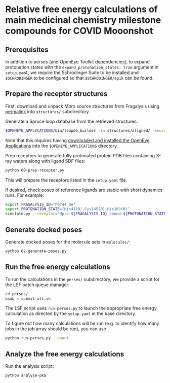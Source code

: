 # Relative free energy calculations of main medicinal chemistry milestone compounds for COVID Mooonshot

## Prerequisites

In addition to perses (and OpenEye Toolkit dependencies), to expand protonation states with the `expand_protonation_states: true` argument in `setup.yaml`, we require the Schrodinger Suite to be installed and `$SCHRODINGER` to be configured so that `$SCHRODINGER/epik` can be found.

## Prepare the receptor structures

First, download and unpack Mpro source structures from Fragalysis using [permalink](https://fragalysis.diamond.ac.uk/viewer/react/download/tag/91448cc6-45c8-4707-94c3-3c59fc45c6da) into `structures/` subdirectory.

Generate a Spruce loop database from the retrieved structures:
```bash
$OPENEYE_APPLICATIONS/bin/loopdb_builder -in structures/aligned/ -source_name fragalysis -prefix mainseries
```
Note that this requires having [downloaded and installed the OpenEye Applications](https://www.eyesopen.com/customer-software-download) into the `$OPENEYE_APPLICATIONS` directory.

Prep receptors to generate fully protonated protein PDB files containing X-ray waters along with ligand SDF files:
```bash
python 00-prep-receptor.py
```
This will prepare the receptors listed in the `setup.yaml` file.

If desired, check poses of reference ligands are stable with short dynamics runs.
For example:
```bash
export FRAGALYSIS_ID="P0744_0A"
export PROTONATION_STATE="His41(0)-Cys145(0)-His163(0)"
simulate.py --receptor="Mpro-${FRAGALYSIS_ID}_bound-${PROTONATION_STATE}-protein.pdb" --ligand="Mpro-${FRAGALYSIS_ID}_bound-${PROTONATION_STATE}-ligand.pdb" --nsteps=250000 --selection="not water" --initial=initial.pdb --final=final.pdb --xtctraj=trajectory.xtc 
```

## Generate docked poses

Generate docked poses for the molecule sets in `molecules/`:
```bash
python 02-generate-poses.py
```

## Run the free energy calculations

To run the calculations in the `perses/` subdirectory, we provide a script for the LSF batch queue manager:
```bash
cd perses/
bsub < submit-all.sh
```
The LSF script uses `run-perses.py` to launch the appropriate free energy calculation as directed by the `setup.yaml` in the base directory.

To figure out how many calculations will be run (e.g. to identify how many jobs in the job array should be run), you can use 
```bash
python run-perses.py --count
```

## Analyze the free energy calculations

Run the analysis script:
```bash
python analyze-pka
```

